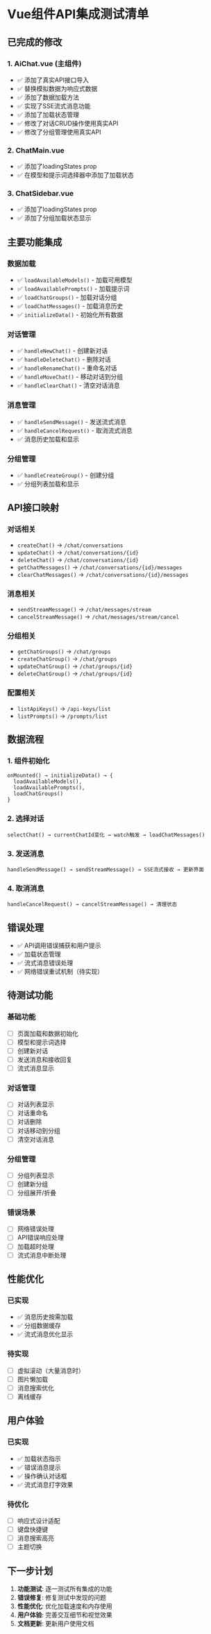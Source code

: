 # Vue组件API集成测试清单

## 已完成的修改

### 1. AiChat.vue (主组件)
- ✅ 添加了真实API接口导入
- ✅ 替换模拟数据为响应式数据
- ✅ 添加了数据加载方法
- ✅ 实现了SSE流式消息功能
- ✅ 添加了加载状态管理
- ✅ 修改了对话CRUD操作使用真实API
- ✅ 修改了分组管理使用真实API

### 2. ChatMain.vue
- ✅ 添加了loadingStates prop
- ✅ 在模型和提示词选择器中添加了加载状态

### 3. ChatSidebar.vue
- ✅ 添加了loadingStates prop
- ✅ 添加了分组加载状态显示

## 主要功能集成

### 数据加载
- ✅ `loadAvailableModels()` - 加载可用模型
- ✅ `loadAvailablePrompts()` - 加载提示词
- ✅ `loadChatGroups()` - 加载对话分组
- ✅ `loadChatMessages()` - 加载消息历史
- ✅ `initializeData()` - 初始化所有数据

### 对话管理
- ✅ `handleNewChat()` - 创建新对话
- ✅ `handleDeleteChat()` - 删除对话
- ✅ `handleRenameChat()` - 重命名对话
- ✅ `handleMoveChat()` - 移动对话到分组
- ✅ `handleClearChat()` - 清空对话消息

### 消息管理
- ✅ `handleSendMessage()` - 发送流式消息
- ✅ `handleCancelRequest()` - 取消流式消息
- ✅ 消息历史加载和显示

### 分组管理
- ✅ `handleCreateGroup()` - 创建分组
- ✅ 分组列表加载和显示

## API接口映射

### 对话相关
- `createChat()` → `/chat/conversations`
- `updateChat()` → `/chat/conversations/{id}`
- `deleteChat()` → `/chat/conversations/{id}`
- `getChatMessages()` → `/chat/conversations/{id}/messages`
- `clearChatMessages()` → `/chat/conversations/{id}/messages`

### 消息相关
- `sendStreamMessage()` → `/chat/messages/stream`
- `cancelStreamMessage()` → `/chat/messages/stream/cancel`

### 分组相关
- `getChatGroups()` → `/chat/groups`
- `createChatGroup()` → `/chat/groups`
- `updateChatGroup()` → `/chat/groups/{id}`
- `deleteChatGroup()` → `/chat/groups/{id}`

### 配置相关
- `listApiKeys()` → `/api-keys/list`
- `listPrompts()` → `/prompts/list`

## 数据流程

### 1. 组件初始化
```
onMounted() → initializeData() → {
  loadAvailableModels(),
  loadAvailablePrompts(),
  loadChatGroups()
}
```

### 2. 选择对话
```
selectChat() → currentChatId变化 → watch触发 → loadChatMessages()
```

### 3. 发送消息
```
handleSendMessage() → sendStreamMessage() → SSE流式接收 → 更新界面
```

### 4. 取消消息
```
handleCancelRequest() → cancelStreamMessage() → 清理状态
```

## 错误处理

- ✅ API调用错误捕获和用户提示
- ✅ 加载状态管理
- ✅ 流式消息错误处理
- ✅ 网络错误重试机制（待实现）

## 待测试功能

### 基础功能
- [ ] 页面加载和数据初始化
- [ ] 模型和提示词选择
- [ ] 创建新对话
- [ ] 发送消息和接收回复
- [ ] 流式消息显示

### 对话管理
- [ ] 对话列表显示
- [ ] 对话重命名
- [ ] 对话删除
- [ ] 对话移动到分组
- [ ] 清空对话消息

### 分组管理
- [ ] 分组列表显示
- [ ] 创建新分组
- [ ] 分组展开/折叠

### 错误场景
- [ ] 网络错误处理
- [ ] API错误响应处理
- [ ] 加载超时处理
- [ ] 流式消息中断处理

## 性能优化

### 已实现
- ✅ 消息历史按需加载
- ✅ 分组数据缓存
- ✅ 流式消息优化显示

### 待实现
- [ ] 虚拟滚动（大量消息时）
- [ ] 图片懒加载
- [ ] 消息搜索优化
- [ ] 离线缓存

## 用户体验

### 已实现
- ✅ 加载状态指示
- ✅ 错误消息提示
- ✅ 操作确认对话框
- ✅ 流式消息打字效果

### 待优化
- [ ] 响应式设计适配
- [ ] 键盘快捷键
- [ ] 消息搜索高亮
- [ ] 主题切换

## 下一步计划

1. **功能测试**: 逐一测试所有集成的功能
2. **错误修复**: 修复测试中发现的问题
3. **性能优化**: 优化加载速度和内存使用
4. **用户体验**: 完善交互细节和视觉效果
5. **文档更新**: 更新用户使用文档
